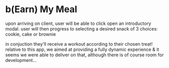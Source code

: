 # b(Earn) My Meal
upon arriving on client, user will be able to click open an introductory modal. user will then progress to selecting a desired snack of 3 choices: cookie, cake or brownie

in conjuction they'll receive a workout according to their chosen treat! relative to this app, we aimed at providing a fully dynamic experience & it seems we were able to deliver on that, although there is of course room for development...



